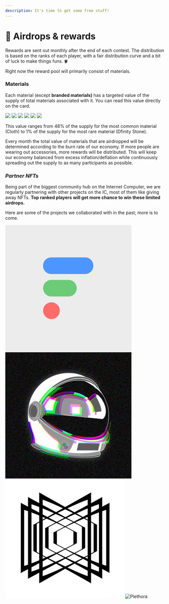 ```yaml
---
description: It's time to get some free stuff!
---
```


# 🎁 Airdrops & rewards

Rewards are sent out monthly after the end of each contest. The distribution is based on the ranks of each player, with a fair distribution curve and a bit of luck to make things funs. 🍀

Right now the reward pool will primarily consist of materials.&#x20;

### **Materials**

Each material (except **branded materials)** has a targeted value of the supply of total materials associated with it. You can read this value directly on the card.

![](<../.gitbook/assets/Capture d’écran 2022-06-09 à 06.03.11.png>) ![](<../.gitbook/assets/Capture d’écran 2022-06-09 à 06.03.20.png>) ![](<../.gitbook/assets/Capture d’écran 2022-06-09 à 06.03.30 (1).png>) ![](<../.gitbook/assets/Capture d’écran 2022-06-09 à 06.03.40.png>) ![](<../.gitbook/assets/Capture d’écran 2022-06-09 à 06.03.53.png>) ![](<../.gitbook/assets/Capture d’écran 2022-06-09 à 06.04.07 (1).png>)

This value ranges from 48% of the supply for the most common material (Cloth) to 1% of the supply for the most rare material (Dfinity Stone).

Every month the total value of materials that are airdropped will be determined according to the burn rate of our economy. If more people are wearing out accessories, more rewards will be distributed. This will keep our economy balanced from excess inflation/deflation while continuously spreading out the supply to as many participants as possible.

### _Partner NFTs_

Being part of the biggest community hub on the Internet Computer, we are regularly partnering with other projects on the IC, most of them like giving away NFTs. **Top ranked players will get more chance to win these limited airdrops.**&#x20;

Here are some of the projects we collaborated with in the past; more is to come.

![Finterest](../.gitbook/assets/finterest.png) ![Internet Astronaut](<../.gitbook/assets/ia (2).png>) ![Impossible things](<../.gitbook/assets/impossible (2).jpeg>) ![Plethora](<../.gitbook/assets/PXa4IWA0\_400x400 (1).jpeg>)
